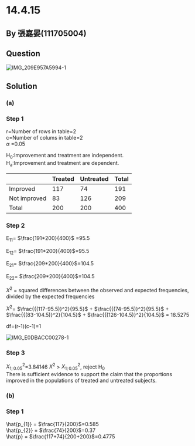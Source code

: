# 14.4.15

## By 張嘉晏(111705004)

## Question
![IMG_209E957A5994-1](https://github.com/HWTeng-Course/202402-Statistics/assets/162400798/c18f5421-f67c-458a-97b9-9d85c1720c1c)

## Solution
### (a)

### Step 1
r=Number of rows in table=2\
c=Number of colums in table=2\
$\alpha$ =0.05

H<sub>0</sub>:Improvement and treatment are independent.\
H<sub>a</sub>:Improvement and treatment are dependent.

|            |Treated  |Untreated|Total    |
|------------|---------|---------|---------|
|Improved    |117      |74       |191      |
|Not improved|83       |126      |209      |
|Total       |200      |200      |400      |


### Step 2

E<sub>11</sub>= $\frac{191*200}{400}$ =95.5

E<sub>12</sub>= $\frac{191*200}{400}$=95.5

E<sub>21</sub>= $\frac{209*200}{400}$=104.5

E<sub>22</sub>= $\frac{209*200}{400}$=104.5

$X^{2}$ = squared differences between the observed and expected frequencies, divided by the expected frequencies

$X^{2}$= $\frac{{(117-95.5)}^2}{95.5}$ + $\frac{{(74-95.5)}^2}{95.5}$ + $\frac{{(83-104.5)}^2}{104.5}$ + $\frac{{(126-104.5)}^2}{104.5}$ = 18.5275

df=(r-1)(c-1)=1

![IMG_E0DBACC00278-1](https://github.com/HWTeng-Course/202402-Statistics/assets/162400798/6445133e-1084-4488-8233-ba5c830aaefb)

### Step 3

$X^2_{1;0.05}$=3.84146
$X^2$ > $X^2_{1;0.05}$, reject H<sub>0</sub>\
There is sufficient evidence to support the claim that the proportions improved in the populations of treated and untreated subjects.

### (b)

### Step 1

\hat{p_{1}} = $\frac{117}{200}$=0.585\
\hat{p_{2}} = $\frac{74}{200}$=0.37\
\hat{p} = $\frac{117+74}{200+200}$=0.4775




